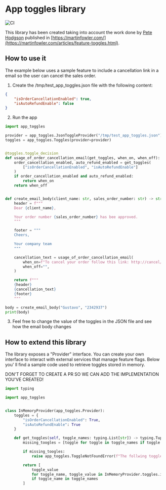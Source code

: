 # App toggles library

![CI](https://github.com/eguezgustavo/app_toggles/actions/workflows/ci.yaml/badge.svg?branch=main)

This library has been created taking into account the work done by [Pete Hodgson](https://thepete.net/) published in [https://martinfowler.com/](https://martinfowler.com/articles/feature-toggles.html).

## How to use it
The example below uses a sample feature to include a cancellation link in a email so the user can cancel the sales order.

1. Create the /tmp/test_app_toggles.json file with the following content:
``` json
{
    "isOrderCancellationEnabled": true,
    "isAutoRefundEnable": false
}
```
2. Run the app

``` python
import app_toggles

provider = app_toggles.JsonToggleProvider("/tmp/test_app_toggles.json")
toggles = app_toggles.Toggles(provider=provider)


@toggles.toggle_decision
def usage_of_order_cancellation_email(get_toggles, when_on, when_off):
    order_cancellation_enabled, auto_refund_enabled = get_toggles(
        ["isOrderCancellationEnabled", "isAutoRefundEnable"]
    )
    if order_cancellation_enabled and auto_refund_enabled:
        return when_on
    return when_off


def create_email_body(client_name: str, sales_order_number: str) -> str:
    header = f"""
    Dear {client_name},

    Your order number {sales_order_number} has bee approved.
    """

    footer = """
    Cheers,

    Your company team
    """

    cancellation_text = usage_of_order_cancellation_email(
        when_on=f"To cancel your order follow this link: http://cancel/{sales_order_number}",
        when_off="",
    )

    return f"""
    {header}
    {cancellation_text}
    {footer}
    """

body = create_email_body("Gustavo", "2342937")
print(body)
```

3. Feel free to change the value of the toggles in the JSON file and see how the email body changes

## How to extend this library
The library exposes a "Provider" interface. You can create your own interface to interact with external services that manage feature flags. Below you' ll find a sample code used to retrieve toggles stored in memory.

DON'T FORGET TO CREATE A PR SO WE CAN ADD THE IMPLEMENTATION YOU'VE CREATED!

```python
import typing

import app_toggles


class InMemoryProvider(app_toggles.Provider):
    toggles = {
        "isOrderCancellationEnabled": True,
        "isAutoRefundEnable": True
    }

    def get_toggles(self, toggle_names: typing.List[str]) -> typing.Tuple[bool]:
        missing_toogles = [toggle for toggle in toggle_names if toggle not in InMemoryProvider.toggles]

        if missing_toogles:
            raise app_toggles.ToggleNotFoundError(f"The follwing toggles where not found: {', '.join(missing_toogles)}")

        return [
            toggle_value
            for toggle_name, toggle_value in InMemoryProvider.toggles.items()
            if toggle_name in toggle_names
        ]

```
